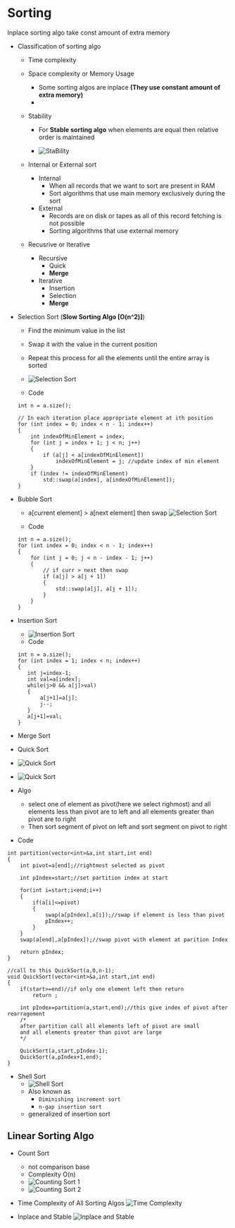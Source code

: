 # Sorting 

Inplace sorting algo take const amount of extra memory
- Classification of sorting algo 
    - Time complexity 
    - Space complexity  or Memory Usage 
        - Some sorting algos are inplace **(They use constant amount of extra memory)**
        - 
    - Stability 
        - For **Stable sorting algo** when elements are equal then relative order is maintained 
    
        - ![StaBility](https://media.geeksforgeeks.org/wp-content/cdn-uploads/stability-sorting.jpg)
    
    - Internal or External sort 
        - Internal 
            - When all records that we want to sort are present in RAM
            - Sort algorithms that use main memory exclusively during the sort 
        - External 
            - Records are on disk or tapes as all of this record fetching is not possible 
            - Sorting algorithms that use external memory
    - Recusrive or Iterative 
        - Recursive 
            - Quick 
            - **Merge** 
        - Iterative 
            - Insertion 
            - Selection  
            - **Merge**
- Selection Sort (**Slow Sorting Algo [O(n^2)]**)
    - Find the minimum value in the list
    - Swap it with the value in the current position
    - Repeat this process for all the elements until the entire array is sorted
    
    - ![Selection Sort](https://i2.wp.com/algorithms.tutorialhorizon.com/files/2019/01/Selection-Sort-Gif.gif?ssl=1)
    - Code 
    ```
    int n = a.size();

	// In each iteration place appropriate element at ith position
	for (int index = 0; index < n - 1; index++)
	{
		int indexOfMinElement = index;
		for (int j = index + 1; j < n; j++)
		{
			if (a[j] < a[indexOfMinElement])
				indexOfMinElement = j; //update index of min element
		}
		if (index != indexOfMinElement)
			std::swap(a[index], a[indexOfMinElement]);
	}
    ```
    

- Bubble Sort
    - a[current element]  > a[next element] then swap
     ![Selection Sort](https://www.programmingsimplified.com/images/c/bubble-sort.gif)

    - Code 

    ```
    int n = a.size();
	for (int index = 0; index < n - 1; index++)
	{
		for (int j = 0; j < n - index - 1; j++)
		{
			// if curr > next then swap
			if (a[j] > a[j + 1])
			{
				std::swap(a[j], a[j + 1]);
			}
		}
	} 
    ```

- Insertion Sort 
    - ![Insertion Sort](https://thagomizer.com/img/InsertionSortInPlace.gif)
    - Code 
    ```
    int n = a.size();
    for (int index = 1; index < n; index++)
    {
       int j=index-1;
       int val=a[index];
       while(j>0 && a[j]>val)
       {
           a[j+1]=a[j];
           j--;
       }
       a[j+1]=val;
    }
    ```
- Merge Sort 

- Quick Sort 
- ![Quick Sort](https://www.tutorialspoint.com/data_structures_algorithms/images/quick_sort_partition_animation.gif)
- ![Quick Sort](https://fullyunderstood.com/wp-content/uploads/2019/09/quicksort.gif)
- Algo 
    - select one of element as pivot(here we select righmost) and all elements less than pivot are to left and all elements greater than pivot are to right
    - Then sort segment of pivot on left and sort segment on pivot to right
- Code 
```
int partition(vector<int>&a,int start,int end)
{
	int pivot=a[end];//rightmost selected as pivot 
	
	int pIndex=start;//set partition index at start

	for(int i=start;i<end;i++)
	{
		if(a[i]<=pivot)
		{
			swap(a[pIndex],a[i]);//swap if element is less than pivot 
			pIndex++;
		}
	}
	swap(a[end],a[pIndex]);//swap pivot with element at parition Index 

	return pIndex;
}

//call to this QuickSort(a,0,n-1);
void QuickSort(vector<int>&a,int start,int end)
{
	if(start>=end)//if only one element left then return 
		return ;
	
	int pIndex=partition(a,start,end);//this give index of pivot after rearragement 
	/*
	after partition call all elements left of pivot are small 
	and all elements greater than pivot are large 
	*/

	QuickSort(a,start,pIndex-1);
	QuickSort(a,pIndex+1,end); 
}
```

- Shell Sort
    - ![Shell Sort](https://www.programmersought.com/images/328/bbd7d8f1c8b40dad6ca9b812117deb98.gif)
    - Also known as 
        - `Diminishing increment sort`
        - `n-gap insertion sort`
    - generalized of insertion sort 

## Linear Sorting Algo 
- Count Sort 
    - not comparison base 
    - Complexity O(n)
    - ![Counting Sort 1](https://www.codesdope.com/staticroot/images/algorithm/count1.gif)
    - ![Counting Sort 2](https://miro.medium.com/max/1432/0*B-CyBxmCVUolqSjj.gif)

   
- Time Complexity of All Sorting Algos 
    ![Time Complexity](https://he-s3.s3.amazonaws.com/media/uploads/c950295.png)
- Inplace and Stable 
    ![Inplace and Stable](https://s3.ap-south-1.amazonaws.com/afteracademy-server-uploads/comparison-of-sorting-algorithms-compare3-205baca859250562.png)
    
